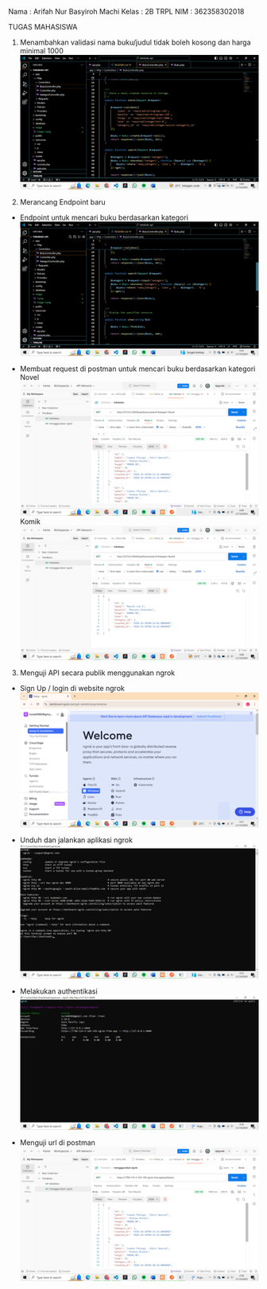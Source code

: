 Nama : Arifah Nur Basyiroh Machi
Kelas : 2B TRPL
NIM : 362358302018

TUGAS MAHASISWA

1. Menambahkan validasi nama buku/judul tidak boleh kosong dan harga minimal 1000
![alt text](image/1.png)

2. Merancang Endpoint baru
- Endpoint untuk mencari buku berdasarkan kategori
![alt text](image/2.png)

- Membuat request di postman untuk mencari buku berdasarkan kategori
Novel
![alt text](image/3.png)
Komik
![alt text](image/4.png)

3. Menguji API secara publik menggunakan ngrok
- Sign Up / login di website ngrok
![alt text](image/5.png)

- Unduh dan jalankan aplikasi ngrok
![alt text](image/6.png)

- Melakukan authentikasi 
![alt text](image/7.png)

- Menguji url di postman
![alt text](image/8.png)